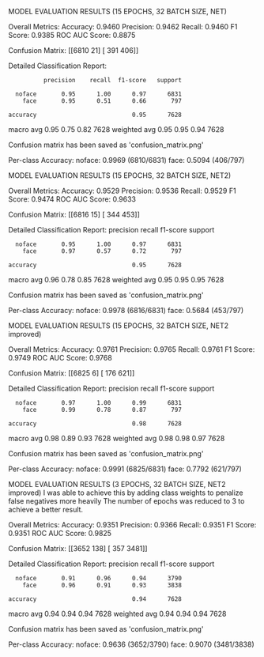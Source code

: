 
MODEL EVALUATION RESULTS (15 EPOCHS, 32 BATCH SIZE, NET)


Overall Metrics:
Accuracy: 0.9460
Precision: 0.9462
Recall: 0.9460
F1 Score: 0.9385
ROC AUC Score: 0.8875

Confusion Matrix:
[[6810   21]
 [ 391  406]]

Detailed Classification Report:

              precision    recall  f1-score   support

      noface       0.95      1.00      0.97      6831
        face       0.95      0.51      0.66       797

    accuracy                           0.95      7628
   macro avg       0.95      0.75      0.82      7628
weighted avg       0.95      0.95      0.94      7628


Confusion matrix has been saved as 'confusion_matrix.png'

Per-class Accuracy:
noface: 0.9969 (6810/6831)
face: 0.5094 (406/797)

MODEL EVALUATION RESULTS (15 EPOCHS, 32 BATCH SIZE, NET2)

Overall Metrics:
Accuracy: 0.9529
Precision: 0.9536
Recall: 0.9529
F1 Score: 0.9474
ROC AUC Score: 0.9633

Confusion Matrix:
[[6816   15]
 [ 344  453]]

Detailed Classification Report:
              precision    recall  f1-score   support

      noface       0.95      1.00      0.97      6831
        face       0.97      0.57      0.72       797

    accuracy                           0.95      7628
   macro avg       0.96      0.78      0.85      7628
weighted avg       0.95      0.95      0.95      7628


Confusion matrix has been saved as 'confusion_matrix.png'

Per-class Accuracy:
noface: 0.9978 (6816/6831)
face: 0.5684 (453/797)



MODEL EVALUATION RESULTS (15 EPOCHS, 32 BATCH SIZE, NET2 improved)

Overall Metrics:
Accuracy: 0.9761
Precision: 0.9765
Recall: 0.9761
F1 Score: 0.9749
ROC AUC Score: 0.9768

Confusion Matrix:
[[6825    6]
 [ 176  621]]

Detailed Classification Report:
              precision    recall  f1-score   support

      noface       0.97      1.00      0.99      6831
        face       0.99      0.78      0.87       797

    accuracy                           0.98      7628
   macro avg       0.98      0.89      0.93      7628
weighted avg       0.98      0.98      0.97      7628


Confusion matrix has been saved as 'confusion_matrix.png'

Per-class Accuracy:
noface: 0.9991 (6825/6831)
face: 0.7792 (621/797)

MODEL EVALUATION RESULTS (3 EPOCHS, 32 BATCH SIZE, NET2 improved)
I was able to achieve this by adding class weights to penalize false negatives more heavily
The number of epochs was reduced to 3 to achieve a better result.


Overall Metrics:
Accuracy: 0.9351
Precision: 0.9366
Recall: 0.9351
F1 Score: 0.9351
ROC AUC Score: 0.9825

Confusion Matrix:
[[3652  138]
 [ 357 3481]]

Detailed Classification Report:
              precision    recall  f1-score   support

      noface       0.91      0.96      0.94      3790
        face       0.96      0.91      0.93      3838

    accuracy                           0.94      7628
   macro avg       0.94      0.94      0.94      7628
weighted avg       0.94      0.94      0.94      7628


Confusion matrix has been saved as 'confusion_matrix.png'

Per-class Accuracy:
noface: 0.9636 (3652/3790)
face: 0.9070 (3481/3838)